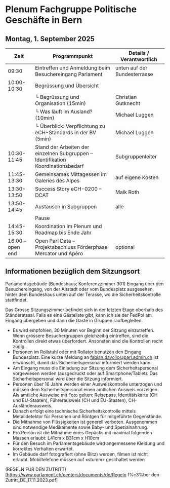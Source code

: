 
# Plenum Fachgruppe Politische Geschäfte in Bern


## Montag, 1. September 2025
| Zeit             | Programmpunkt                                                                 | Details / Verantwortlich              |
|------------------|-------------------------------------------------------------------------------|---------------------------------------|
| 09:30            | Eintreffen und Anmeldung beim Besuchereingang Parlament                       | unten auf der Bundes­terrasse          |
| 10:00-10:30      | Begrüssung und Übersicht                                                      |                                       |
|                  | └ Begrüssung und Organisation (15min)                                         | Christian Gutknecht                   |
|                  | └ Was läuft im Ausland? (10min)                                               | Michael Luggen                        |
|                  | └ Überblick: Verpflichtung zu eCH-Standards in der BV (5min)                  | Michael Luggen                        |
| 10:30-11:45      | Stand der Arbeiten der einzelnen Subgruppen – Identifikation Koordinationsbedarf | Subgruppenleiter                   |
| 11:45-13:30      | Gemeinsames Mittagessen im Galeries des Alpes                                 | auf eigene Kosten                     |
| 13:30-13:50      | Success Story eCH-0200 – DCAT                                                 | Maik Roth                             |
| 13:50-14:45      | Austausch in Subgruppen                                                       | alle                                  |
|                  | Pause                                                                         |                                       |
| 14:45-15:30      | Koordination im Plenum und Roadmap bis Ende Jahr                              |                                       |
| 16:00 – open end | Open Parl Data – Projektabschluss Förderphase Mercator und Apéro              | optional                              |


## Informationen bezüglich dem Sitzungsort

Parlamentsgebäude (Bundeshaus; Konferenzzimmer 301) 
Eingang über den Besuchereingang, von der Altstadt oder vom Bundesplatz ausgesehen, hinter dem Bundeshaus unten auf der Terasse, wo die Sicherheitskontrolle stattfindet.

Das Grosse Sitzungszimmer befindet sich in der letzten Etage oberhalb des Ständeratssal. Falls es eine Gästeliste gibt, kann ich sie der FedPol am Eingang übergeben und dann die Gäste in Gruppen raufbegleiten.

- Es wird empfohlen, 30 Minuten vor Beginn der Sitzung einzutreffen. Wenn grössere Besuchergruppen gleichzeitig eintreffen, sind die Kontrollen direkt etwas überfordert. Ansonsten sind die Kontrollen recht zügig.
- Personen im Rollstuhl oder mit Rollator benutzen den Eingang Bundesplatz. Eine kurze Meldung an fabian.davolio@parl.admin.ch ist erwünscht, damit das Sicherheitspersonal informiert werden kann.
- Am Eingang muss die Einladung zur Sitzung dem Sicherheitspersonal vorgewiesen werden (ausgedruckt oder auf Smartphone/Tablet). Das Sicherheitspersonal wird über die Sitzung informiert. 
- Personen über 16 Jahre werden einer Ausweiskontrolle unterzogen und müssen dem Sicherheitspersonal einen amtlichen Ausweis vorzeigen. Als amtliche Ausweise mit Foto gelten: Reisepass, Identitätskarte (CH und EU-Staaten), Führerausweis (CH und EU-Staaten), CH-Ausländerausweis. 
- Danach erfolgt eine technische Sicherheitskontrolle mittels Metalldetektor für Personen und Röntgen für mitgeführte Gegenstände.
- Die Mitnahme von Flüssigkeiten ist generell verboten. Ausgenommen sind notwendige Medikamente sowie Baby- und Spezialnahrung.
- Pro Person ist die Mitnahme eines Gepäcks mit maximal folgenden Massen erlaubt: L41cm x B31cm x H10cm
- Für den Besuch im Parlamentsgebäude wird angemessene Kleidung und korrektes Verhalten erwartet.
- Im Gebäude darf fotografiert (ohne Blitz) werden, filmen ist nicht erlaubt. Mobiltelefone müssen auf «stumm» geschaltet werden

(REGELN FÜR DEN ZUTRITT)[https://www.parlament.ch/centers/documents/de/Regeln f%c3%bcr den Zutritt_DE_17.11.2023.pdf]


